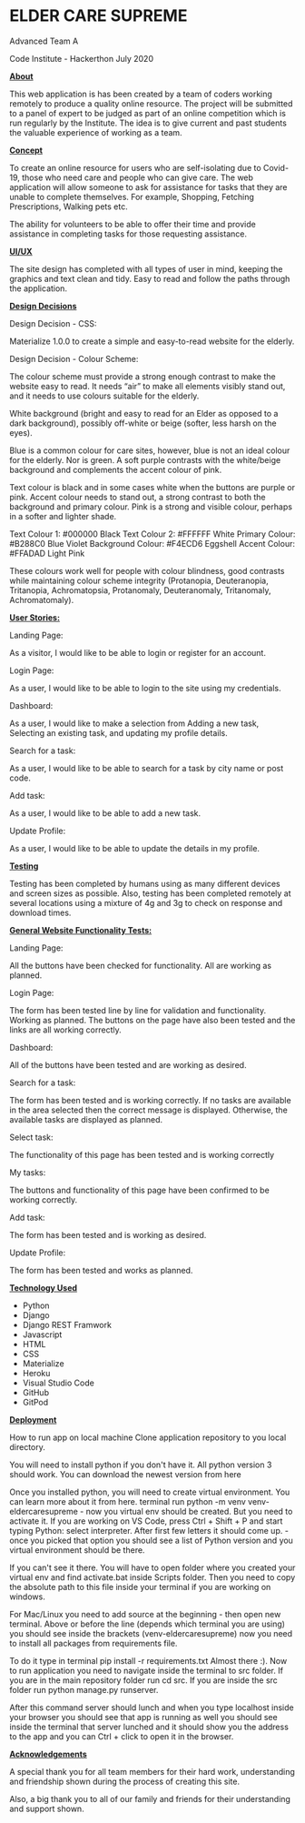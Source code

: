 

# ELDER CARE SUPREME #

Advanced Team A
 
Code Institute - 
Hackerthon July 2020


**<u>About</u>** 

This web application is has been created by a team of coders working remotely to produce a quality online resource. The project will be submitted to a panel of expert to be judged as part of an online competition which is run regularly by the Institute. The idea is to give current and past students the valuable experience of working as a team.


<u>**Concept</u>**


To create an online resource for users who are self-isolating due to Covid-19, those who need care and people who can give care. The web application will allow someone to ask for assistance for tasks that they are unable to complete themselves. For example, Shopping, Fetching Prescriptions, Walking pets etc.

The ability for volunteers to be able to offer their time and provide assistance in completing tasks for those requesting assistance. 


**<u>UI/UX</u>**

The site design has completed with all types of user in mind, keeping the graphics and text clean and tidy. Easy to read and follow the paths through the application. 

**<u>Design Decisions</u>**

Design Decision - CSS:

Materialize 1.0.0 to create a simple and easy-to-read website for the elderly.

Design Decision - Colour Scheme:

The colour scheme must provide a strong enough contrast to make the website easy to read. It needs “air” to make all elements visibly stand out, and it needs to use colours suitable for the elderly.

White background (bright and easy to read for an Elder as opposed to a dark background), possibly off-white or beige (softer, less harsh on the eyes).

Blue is a common colour for care sites, however, blue is not an ideal colour for the elderly. Nor is green. A soft purple contrasts with the white/beige background and complements the accent colour of pink.

Text colour is black and in some cases white when the buttons are purple or pink.
Accent colour needs to stand out, a strong contrast to both the background and primary colour. Pink is a strong and visible colour, perhaps in a softer and lighter shade.

Text Colour 1: #000000 Black
Text Colour 2: #FFFFFF White
Primary Colour: #B288C0 Blue Violet
Background Colour: #F4ECD6 Eggshell
Accent Colour: #FFADAD Light Pink

These colours work well for people with colour blindness, good contrasts while maintaining colour scheme integrity (Protanopia, Deuteranopia, Tritanopia, Achromatopsia, Protanomaly, Deuteranomaly, Tritanomaly, Achromatomaly).

**<u>User Stories:</u>**

Landing Page: 

As a visitor, I would like to be able to login or register for an account.

Login Page:

As a user, I would like to be able to login to the site using my credentials.

Dashboard:

As a user, I would like to make a selection from Adding a new task, Selecting an existing task, and updating my profile details.

Search for a task:

As a user, I would like to be able to search for a task by city name or post code.

Add task:

As a user, I would like to be able to add a new task.

Update Profile:

As a user, I would like to be able to update the details in my profile.


**<u>Testing</u>**

Testing has been completed by humans using as many different devices and screen sizes as possible. Also, testing has been completed remotely at several locations using a mixture of 4g and 3g to check on response and download times.

**<u>General Website Functionality Tests:</u>**

Landing Page: 

All the buttons have been checked for functionality. All are working as planned.

Login Page:

The form has been tested line by line for validation and functionality. Working as planned.
The buttons on the page have also been tested and the links are all working correctly.

Dashboard:

All of the buttons have been tested and are working as desired.

Search for a task:

The form has been tested and is working correctly. If no tasks are available in the area selected then the correct message is displayed. Otherwise, the available tasks are displayed as planned.

Select task:

The functionality of this page has been tested and is working correctly

My tasks:

The buttons and functionality of this page have been confirmed to be working correctly.

Add task: 

The form has been tested and is working as desired.

Update Profile:

The form has been tested and works as planned. 

**<u>Technology Used</u>**

* Python
* Django
* Django REST Framwork
* Javascript
* HTML
* CSS
* Materialize
* Heroku
* Visual Studio Code
* GitHub
* GitPod



**<u>Deployment</u>**

How to run app on local machine
Clone application repository to you local directory.

You will need to install python if you don't have it. All python version 3 should work. You can download the newest version from here

Once you installed python, you will need to create virtual environment. You can learn more about it from here. 
terminal run python -m venv venv-eldercaresupreme - now you virtual env should be created. But you need to activate it. If you are working on VS Code, press Ctrl + Shift + P and start typing Python: select interpreter. After first few letters it should come up. - once you picked that option you should see a list of Python version and you virtual environment should be there. 

If you can't see it there. You will have to open folder where you created your virtual env and find activate.bat inside Scripts folder. Then you need to copy the absolute path to this file inside your terminal if you are working on windows. 

For Mac/Linux you need to add source at the beginning - then open new terminal. Above or before the line (depends which terminal you are using) you should see inside the brackets (venv-eldercaresupreme)
now you need to install all packages from requirements file.

 To do it type in terminal pip install -r requirements.txt
Almost there :). Now to run application
 you need to navigate inside the terminal to src folder. If you are in the main repository folder run cd src.
If you are inside the src folder run python manage.py runserver. 

After this command server should lunch and when you type localhost inside your browser you should see that app is running as well you should see inside the terminal that server lunched and it should show you the address to the app and you can Ctrl + click to open it in the browser.

**<u>Acknowledgements</u>**

A special thank you for all team members for their hard work, understanding and friendship shown during the process of creating this site.

Also, a big thank you to all of our family and friends for their understanding and support shown.


































